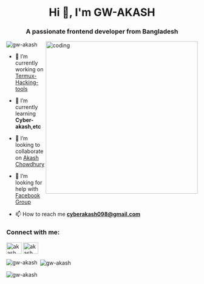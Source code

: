 <h1 align="center">Hi 👋, I'm GW-AKASH</h1>
<h3 align="center">A passionate frontend developer from Bangladesh</h3>

<img align="right" alt="coding" width="400" src="https://user-images.githubusercontent.com/55389276/140866485-8fb1c876-9a8f-4d6a-98dc-08c4981eaf70.gif">

<p align="left"> <img src="https://komarev.com/ghpvc/?username=gw-akash&label=Profile%20views&color=0e75b6&style=flat" alt="gw-akash" /> </p>

- 🔭 I’m currently working on [Termux-Hacking-tools](https://www.facebook.com/profile.php?id=100071621533349)

- 🌱 I’m currently learning **Cyber-akash,etc**

- 👯 I’m looking to collaborate on [Akash Chowdhury](https://www.facebook.com/profile.php?id=100071621533349)

- 🤝 I’m looking for help with [Facebook Group](https://www.facebook.com/groups/985357539240789/?ref=share)

- 📫 How to reach me **cyberakash098@gmail.com**

<h3 align="left">Connect with me:</h3>
<p align="left">
<a href="https://fb.com/akash chowdhury" target="blank"><img align="center" src="https://raw.githubusercontent.com/rahuldkjain/github-profile-readme-generator/master/src/images/icons/Social/facebook.svg" alt="akash chowdhury" height="30" width="40" /></a>
<a href="https://www.youtube.com/c/akash chowdhury" target="blank"><img align="center" src="https://raw.githubusercontent.com/rahuldkjain/github-profile-readme-generator/master/src/images/icons/Social/youtube.svg" alt="akash chowdhury" height="30" width="40" /></a>
</p>

<p><img align="left" src="https://github-readme-stats.vercel.app/api/top-langs?username=gw-akash&show_icons=true&locale=en&layout=compact" alt="gw-akash" /></p>

<p>&nbsp;<img align="center" src="https://github-readme-stats.vercel.app/api?username=gw-akash&show_icons=true&locale=en" alt="gw-akash" /></p>

<p><img align="center" src="https://github-readme-streak-stats.herokuapp.com/?user=gw-akash&" alt="gw-akash" /></p>
